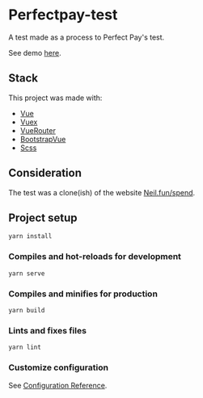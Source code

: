 # Perfectpay-test

A test made as a process to Perfect Pay's test.

See demo [here](https://oiagorodrigues.github.io/perfectpay-test/).

## Stack

This project was made with:

- [Vue](https://vuejs.org/)
- [Vuex](https://vuex.vuejs.org/)
- [VueRouter](https://router.vuejs.org/)
- [BootstrapVue](https://bootstrap-vue.org/)
- [Scss](https://sass-lang.com/documentation/syntax)

## Consideration

The test was a clone(ish) of the website [Neil.fun/spend](https://neal.fun/spend/).

## Project setup

```
yarn install
```

### Compiles and hot-reloads for development

```
yarn serve
```

### Compiles and minifies for production

```
yarn build
```

### Lints and fixes files

```
yarn lint
```

### Customize configuration

See [Configuration Reference](https://cli.vuejs.org/config/).
